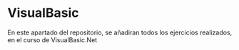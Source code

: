 # VisualBasic
En este apartado del repositorio,
se añadiran todos los ejercicios realizados,
en el curso de VisualBasic.Net
